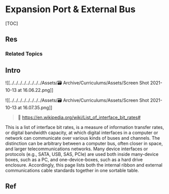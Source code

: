 # Expansion Port & External Bus

[TOC]



## Res
### Related Topics



## Intro
![[../../../../../../../../Assets/🗃 Archive/Curriculums/Assets/Screen Shot 2021-10-13 at 16.06.22.png]]

![[../../../../../../../../Assets/🗃 Archive/Curriculums/Assets/Screen Shot 2021-10-13 at 16.07.35.png]]

> 🔗 https://en.wikipedia.org/wiki/List_of_interface_bit_rates#

This is a list of interface bit rates, is a measure of information transfer rates, or digital bandwidth capacity, at which digital interfaces in a computer or network can communicate over various kinds of buses and channels. The distinction can be arbitrary between a computer bus, often closer in space, and larger telecommunications networks. Many device interfaces or protocols (e.g., SATA, USB, SAS, PCIe) are used both inside many-device boxes, such as a PC, and one-device-boxes, such as a hard drive enclosure. Accordingly, this page lists both the internal ribbon and external communications cable standards together in one sortable table.



## Ref
